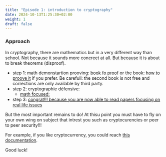 ```yaml
---
title: "Episode 1: introduction to cryptography"
date: 2024-10-13T1:25:30+02:00
weight: 1
draft: false
---
```


### Approach

In cryptography, there are mathematics but in a very different way than school. Not because it sounds more concreet at all. But because it is about to break theorems (disproof).


- step 1: math demonstartion prooving: [book fo proof](https://www.people.vcu.edu/~rhammack/BookOfProof/Main.pdf) or the book: [how to proove it](https://www.amazon.com/How-Prove-Structured-Daniel-Velleman/dp/1108439535/ref=sr_1_1?crid=1G289WGWAXA57&keywords=how+to+prove+it&qid=1685799138&s=books&sprefix=how+to+prov%2Cstripbooks-intl-ship%2C864&sr=1-1) if you prefer. Be carefull: the second book is not free and corrections are only available by third party.
- step 2: cryptographie défensive: 
  - [math focused:](https://www.amazon.com/Introduction-Mathematical-Cryptography-Undergraduate-Mathematics/dp/1493939386)
- step 3: [congrat!!! because you are now able to read papers focusing on real life issues](https://www.amazon.fr/Cryptanalysis-RSA-Variants-Jason-Hinek/dp/1420075187)

But the most important remains to do! At thisu point you must have to fly on your own wing on subject that intrest you such as cryptocurencies or peer to peer security!!!

For example, if you like cryptocurrency, you could reach [this documentation](https://www.zkdocs.com/docs/zkdocs/zero-knowledge-protocols/schnorr/).

Good luck!
